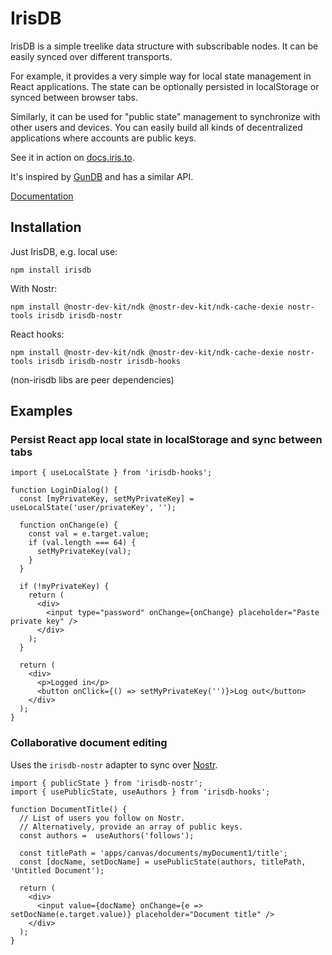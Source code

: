 IrisDB
======
IrisDB is a simple treelike data structure with subscribable nodes. It can be easily synced over different transports.
 
For example, it provides a very simple way for local state management in React applications. The state can be optionally persisted in localStorage or synced between browser tabs.

Similarly, it can be used for "public state" management to synchronize with other users and devices. You can easily build all kinds of decentralized applications where accounts are public keys.

See it in action on [docs.iris.to](https://docs.iris.to/).

It's inspired by [GunDB](https://github.com/amark/gun) and has a similar API.

[Documentation](https://irisdb.iris.to/)

## Installation

Just IrisDB, e.g. local use: 
```
npm install irisdb
```

With Nostr: 
```
npm install @nostr-dev-kit/ndk @nostr-dev-kit/ndk-cache-dexie nostr-tools irisdb irisdb-nostr
```

React hooks:
```
npm install @nostr-dev-kit/ndk @nostr-dev-kit/ndk-cache-dexie nostr-tools irisdb irisdb-nostr irisdb-hooks
```

(non-irisdb libs are peer dependencies)

## Examples

### Persist React app local state in localStorage and sync between tabs

```tsx
import { useLocalState } from 'irisdb-hooks';

function LoginDialog() {
  const [myPrivateKey, setMyPrivateKey] = useLocalState('user/privateKey', '');
  
  function onChange(e) {
    const val = e.target.value;
    if (val.length === 64) {
      setMyPrivateKey(val);
    }
  }

  if (!myPrivateKey) {
    return (
      <div>
        <input type="password" onChange={onChange} placeholder="Paste private key" />
      </div>
    );
  }
    
  return (
    <div>
      <p>Logged in</p>
      <button onClick={() => setMyPrivateKey('')}>Log out</button>
    </div>
  );
}
```


### Collaborative document editing

Uses the `irisdb-nostr` adapter to sync over [Nostr](https://nostr.com).

```tsx
import { publicState } from 'irisdb-nostr';
import { usePublicState, useAuthors } from 'irisdb-hooks';

function DocumentTitle() {
  // List of users you follow on Nostr.
  // Alternatively, provide an array of public keys.
  const authors =  useAuthors('follows');
  
  const titlePath = 'apps/canvas/documents/myDocument1/title';
  const [docName, setDocName] = usePublicState(authors, titlePath, 'Untitled Document');
    
  return (
    <div>
      <input value={docName} onChange={e => setDocName(e.target.value)} placeholder="Document title" />
    </div>
  );
}
```
